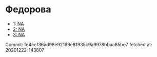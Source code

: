 # Федорова
- [1: NA](1.md)
- [2: NA](2.md)
- [3: NA](3.md)

Commit: fe4ecf36ad98e92166e81935c9a9978bbaa85be7
 fetched at: 20201222-143807
